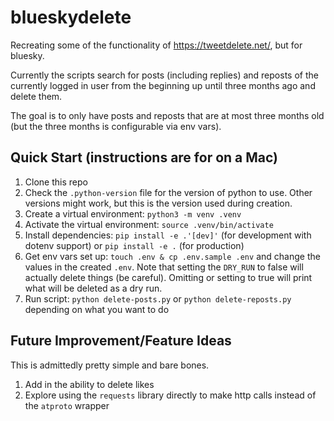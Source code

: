 # blueskydelete

Recreating some of the functionality of https://tweetdelete.net/, but for bluesky.

Currently the scripts search for posts (including replies) and reposts of the currently logged in user from the beginning up until three months ago and delete them.

The goal is to only have posts and reposts that are at most three months old (but the three months is configurable via env vars).

## Quick Start (instructions are for on a Mac)

1. Clone this repo
2. Check the `.python-version` file for the version of python to use. Other versions might work, but this is the version used during creation.
3. Create a virtual environment: `python3 -m venv .venv`
4. Activate the virtual environment: `source .venv/bin/activate`
5. Install dependencies: `pip install -e .'[dev]'` (for development with dotenv support) or `pip install -e .` (for production)
6. Get env vars set up: `touch .env & cp .env.sample .env` and change the values in the created `.env`. Note that setting the `DRY_RUN` to false will actually delete things (be careful). Omitting or setting to true will print what will be deleted as a dry run.
7. Run script: `python delete-posts.py` or `python delete-reposts.py` depending on what you want to do

## Future Improvement/Feature Ideas

This is admittedly pretty simple and bare bones.

1. Add in the ability to delete likes
2. Explore using the `requests` library directly to make http calls instead of the `atproto` wrapper
